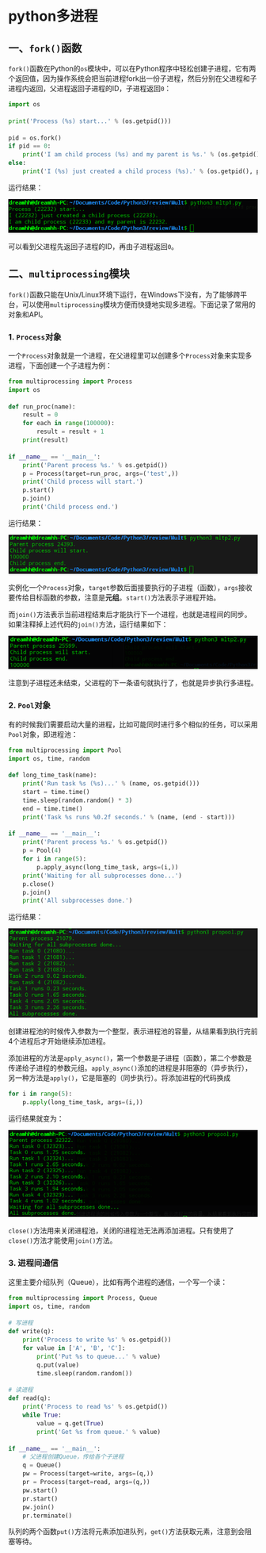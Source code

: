 # python多进程

## 一、`fork()`函数

`fork()`函数在Python的`os`模块中，可以在Python程序中轻松创建子进程，它有两个返回值，因为操作系统会把当前进程fork出一份子进程，然后分别在父进程和子进程内返回，父进程返回子进程的ID，子进程返回`0`：

```python
import os

print('Process (%s) start...' % (os.getpid()))

pid = os.fork()
if pid == 0:
    print('I am child process (%s) and my parent is %s.' % (os.getpid(), os.getppid()))
else:
    print('I (%s) just created a child process (%s).' % (os.getpid(), pid))
```

运行结果：

![fork](images/mult1.png)

可以看到父进程先返回子进程的ID，再由子进程返回`0`。

## 二、`multiprocessing`模块

`fork()`函数只能在Unix/Linux环境下运行，在Windows下没有，为了能够跨平台，可以使用`multiprocessing`模块方便而快捷地实现多进程。下面记录了常用的对象和API。

### 1. `Process`对象

一个`Process`对象就是一个进程，在父进程里可以创建多个`Process`对象来实现多进程，下面创建一个子进程为例：

```python
from multiprocessing import Process
import os

def run_proc(name):
    result = 0
    for each in range(100000):
        result = result + 1
    print(result)

if __name__ == '__main__':
    print('Parent process %s.' % os.getpid())
    p = Process(target=run_proc, args=('test',))
    print('Child process will start.')
    p.start()
    p.join()
    print('Child process end.')
```

运行结果：

![Process](images/process.png)

实例化一个`Process`对象，`target`参数后面接要执行的子进程（函数），`args`接收要传给目标函数的参数，注意是**元组**。`start()`方法表示子进程开始。

而`join()`方法表示当前进程结束后才能执行下一个进程，也就是进程间的同步。如果注释掉上述代码的`join()`方法，运行结果如下：

![Process2](images/process2.png)

注意到子进程还未结束，父进程的下一条语句就执行了，也就是异步执行多进程。

### 2. `Pool`对象

有的时候我们需要启动大量的进程，比如可能同时进行多个相似的任务，可以采用`Pool`对象，即进程池：

```python
from multiprocessing import Pool
import os, time, random

def long_time_task(name):
    print('Run task %s (%s)...' % (name, os.getpid()))
    start = time.time()
    time.sleep(random.random() * 3)
    end = time.time()
    print('Task %s runs %0.2f seconds.' % (name, (end - start)))

if __name__ == '__main__':
    print('Parent process %s.' % os.getpid())
    p = Pool(4)
    for i in range(5):
        p.apply_async(long_time_task, args=(i,))
    print('Waiting for all subprocesses done...')
    p.close()
    p.join()
    print('All subprocesses done.')
```

运行结果：

![Pool](images/pool.png)

创建进程池的时候传入参数为一个整型，表示进程池的容量，从结果看到执行完前4个进程后才开始继续添加进程。

添加进程的方法是`apply_async()`，第一个参数是子进程（函数），第二个参数是传递给子进程的参数元组。`apply_async()`添加的进程是非阻塞的（异步执行），另一种方法是`apply()`，它是阻塞的（同步执行）。将添加进程的代码换成

```python
for i in range(5):
    p.apply(long_time_task, args=(i,))
```

运行结果就变为：

![Apply](images/apply.png)

`close()`方法用来关闭进程池，关闭的进程池无法再添加进程。只有使用了`close()`方法才能使用`join()`方法。

### 3. 进程间通信

这里主要介绍队列（Queue），比如有两个进程的通信，一个写一个读：

```python
from multiprocessing import Process, Queue
import os, time, random

# 写进程
def write(q):
    print('Process to write %s' % os.getpid())
    for value in ['A', 'B', 'C']:
        print('Put %s to queue...' % value)
        q.put(value)
        time.sleep(random.random())

# 读进程
def read(q):
    print('Process to read %s' % os.getpid())
    while True:
        value = q.get(True)
        print('Get %s from queue.' % value)

if __name__ == '__main__':
    # 父进程创建Queue，传给各个子进程
    q = Queue()
    pw = Process(target=write, args=(q,))
    pr = Process(target=read, args=(q,))
    pw.start()
    pr.start()
    pw.join()
    pr.terminate()
```

队列的两个函数`put()`方法将元素添加进队列，`get()`方法获取元素，注意到会阻塞等待。
